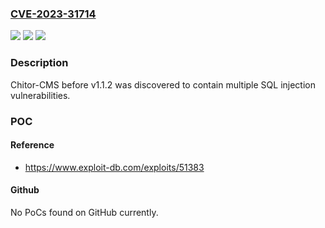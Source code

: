 ### [CVE-2023-31714](https://cve.mitre.org/cgi-bin/cvename.cgi?name=CVE-2023-31714)
![](https://img.shields.io/static/v1?label=Product&message=n%2Fa&color=blue)
![](https://img.shields.io/static/v1?label=Version&message=n%2Fa&color=blue)
![](https://img.shields.io/static/v1?label=Vulnerability&message=n%2Fa&color=brighgreen)

### Description

Chitor-CMS before v1.1.2 was discovered to contain multiple SQL injection vulnerabilities.

### POC

#### Reference
- https://www.exploit-db.com/exploits/51383

#### Github
No PoCs found on GitHub currently.

